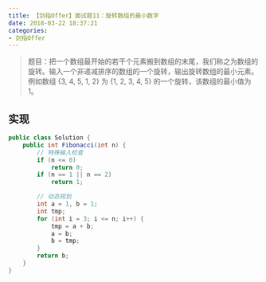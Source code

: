 ```yaml
---
title: 【剑指Offer】面试题11：旋转数组的最小数字
date: 2018-03-22 18:37:21
categories:
- 剑指Offer
---
```


> 题目：把一个数组最开始的若干个元素搬到数组的末尾，我们称之为数组的旋转。输入一个非递减排序的数组的一个旋转，输出旋转数组的最小元素。例如数组 {3, 4, 5, 1, 2} 为 {1, 2, 3, 4, 5} 的一个旋转，该数组的最小值为 1。

## 实现

```java
public class Solution {
    public int Fibonacci(int n) {
        // 特殊输入检查
        if (n <= 0)
            return 0;
        if (n == 1 || n == 2)
            return 1;

        // 动态规划
        int a = 1, b = 1;
        int tmp;
        for (int i = 3; i <= n; i++) {
            tmp = a + b;
            a = b;
            b = tmp;
        }
        return b;
    }
}
```